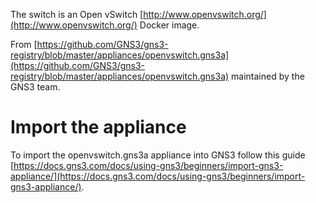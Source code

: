 
The switch is an Open vSwitch [http://www.openvswitch.org/](http://www.openvswitch.org/) Docker image.

From [https://github.com/GNS3/gns3-registry/blob/master/appliances/openvswitch.gns3a](https://github.com/GNS3/gns3-registry/blob/master/appliances/openvswitch.gns3a)
maintained by the GNS3 team.

# Import the appliance

To import the openvswitch.gns3a appliance into GNS3 follow this guide
[https://docs.gns3.com/docs/using-gns3/beginners/import-gns3-appliance/](https://docs.gns3.com/docs/using-gns3/beginners/import-gns3-appliance/).

